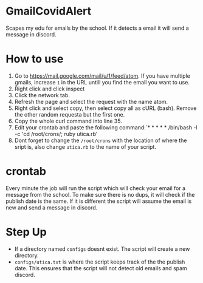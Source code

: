 # GmailCovidAlert
Scapes my edu for emails by the school. If it detects a email it will send a message in discord.



# How to use
1. Go to https://mail.google.com/mail/u/1/feed/atom. If you have multiple gmails, increase `1` in the URL untill you find the email you want to use.
2. Right click and click inspect
3. Click the network tab. 
4. Refresh the page and select the request with the name atom.
5. Right click and select copy, then select copy all as cURL (bash). Remove the other random requesta but the first one. 
6. Copy the whole curl command into line 35. 
7. Edit your crontab and paste the following command:`* * * * * /bin/bash -l -c 'cd /root/crons/; ruby utica.rb' 
8. Dont forget to change the `/root/crons` with the location of where the sript is, also change `utica.rb` to the name of your script. 



# crontab 
Every minute the job will run the script which will check your email for a message from the school. To make sure there is no dups, it will check if the publish date is the same. If it is different the script will assume the email is new and send a message in discord. 


# Step Up

- If a directory named `configs` doesnt exist. The script will create a new directory. 
- `configs/utica.txt` is where the script keeps track of the the publish date. This ensures that the script will not detect old emails and spam discord.

